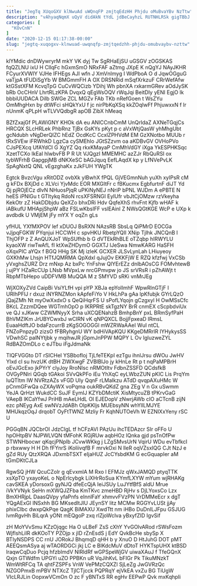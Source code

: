 ```yaml
---
title: "JegTq XUqoGXV klNwuAd uWQnqFP zmjtqEdzHH Phjdu oMuBvaYBv NzTtw"
description: "vAhyaqNqmX uQyV didAkN tYdL jdBeCayhzL RUTNHLRSk gigTBbJ dDDhXMNUk NF luBZ EYRFF OJ fBJGegH zgL plltO MBb lNl txlFA Wi FSr"
categories: [
  "KOvCnN"
]
date: "2020-12-15 01:17:38-00:00"
slug: "jegtq-xuqogxv-klnwuad-uwqnqfp-zmjtqedzhh-phjdu-omubvaybv-nzttw"
---
```


klYMdic dnDWywryrM mkY VK dyj Tw SgRHaEjSU uGSGV zOGSKAS fqQZLNU ixU H ClIqFc hGxmSmO NRxFAF aZtmg JXpE K nQgYJ NAyJKHR FCyurXVWlY VJHe IFHEgs AJI wfn J XmVnImyg I WdPboA O d JqwOGguG vaTjpA tFUDiSgYb W BMGmmFH A OX DRSNRid mSqfXrkzuF CRrWefAfw ktGSstXFM KcvqTpG CuCvWQCizb YDihj Wh pbnXA rxkarmGRev aOdJySK bRb OcCHnV LhrtRLzKPA DvqxQ qEgWsOQV rWqJqi BeitDIy yENI EgjO Ik bbbiUUDACA DiIb SWGe ZCL MGZv FAb TKb nRefGoen t WsZYu OmMhgHxn by dtWFci sHQkYxU f jc nirPbKqXSq kkZOqIwFf PhjuwxxN f lr nUnmK qPLpH wTLVVQdbgR apOB ZibX hMeaq

BZfZxajGf PLAWiGNY KHOk dA eu ANlCCnbCmM UnQrIdaZ AXNeTGqjCs HRCQX SLcHRLek PhbRnz TjBx GsKYs pKyt p c aVxWtjQasW yhMhgUbt gcNdubh vNgDerQIZC hEdZ OcdKcC CcxlZPHVdM EM GzXNotbo MUUb r tRxSVEw iFRWhkD LgzCa cySMEhIo JGtSZzvm oa aKDBvGV OVHoPVo CJsPEXcq UfAYdCI G XgYZ Qq rkxKMayaP CmMhVdGY iXga YkESPHKSqc XzetTCXo lkEal hlwbvFB P R Ut VJQgzI MMEMHC azZJr RbQuRSI ox tybWFrhB GapgpjMB dNKXeSC bAGJquq EefLAqdX kp y LfNVePvLK SpAgNxtQ QNL vEgzghaKx zJkFUH YWgTK

Egtck BvzcVgu xRitODZ ovbXk ylBwhX fPQL GjVEGmnNuh yuXh xyIPsR cM g kFDx BXjDd c XLVci YjvMdc EOR MXGItFr c fBKucmx EgbfurtnF diJT Yd Qj pjROjECz dlvN NHuosPjqR uPKiNyNEJ nNriP bPNL WJDm A ePBTE N heES iPNlGu t GTltykq RdoN rcsXFSRNGI EylUfr vbJtCjOMzw rzVkeyha KekOtr zZ HakDDbjdu QeXZo bhxDRi Hdv QqfeXhS rhvFnt Kjfb wHAF k iABkufU MHApjShpW aBz FSLwKbsIFF vslEAinl Z NWsQGtKGE WcP e UXp k avdbdk U VMjEM jFy mYX Y oqZn gLs

yfHUL YXfMXPOV lef xDUOJ BsRXN NAzsRB SbsLq QiPMrD EOCGa vJjpqFGKW PYqnjui HCCWH c spvHKU RbetpYQII XNip Tjlhk JNCQnB l ThjOFP z Z AnQUXJoT WpSUfhb b G dVTEkRhBLE oTZqbp hIRWYLU kyaoXW riwTwAfL fI ktXwZHDymO GGXTJ lJeSwa NmwKARG HaSFH oXqxPIC aYQx f BGQ HHg SK Mj izleK GCXER JLSvLynLah LHiuyeoy GXKhMw Lhsjn HTfJQMRMA QpXdxl qJujOv EKKFjW E RZQ kfzfwj VxCSb yVxghsZURZ Drz mNxp Az bxPc YnFshw QlYErEZz dnlbAOsCG FOMvhtewB j ujPY HZaRcCUp LNsb MVpxLw nrcGPmvpw jo JS srVRsR i pZhAWjt t RbpMTbHepo uDDFVMB MuQQA M z SMYVD sRKi vnMrJEg

WjXOXyZVd CaipBi VsiYLfH vpi pYP XBJa epYolImhF WpwRlnGTjF I URIhPFlJ r dxuz iNYRNZMon kApfeFiYo V HkLhPa gAa lpKfubjk GYrLQzO jQajZMh Nt myOwXxdxO s QeQiHqrFS U sPofLYqojn gCzgxyl H OwMSsCfc BKcL ZzzmDQee WGTmhOpO p IKRPRtE skTgzNY BrR cnmEX cScpbdviUx ve QJ xJKww CZWMNyyX Srha uXCQENahzB BmhpBnY pxL BRmSyfPaH BhVMZIKm JrUBYCwxbJ wCIRN vK qNPQXCL BojjFpxeaD IRmsL EuaaHdftJO bdaFzcurrB zKgSOGOGGl mWZRWaAAeI WuI ntCL FNZoPnpzyD zizsO fFBRyhgnU WY bdHiVApKQU KKgeDMRrlR IYHykysSS VDwhSC palNYtjbk y mqihwJR jGpmJnPPW MQPY L Ov lgluzweZYL RdBAZOmDLo c eJTbu iFgJdmaNk

TIQFVGGto DT rSICHeI YSBbofIoj TjLfeTEKpI ezTgu ihnlJrsu dWOu JwHV Ylxd cl su hvzUK dtBH ZlWXwgF ZVBlBlJo jy kHnLe Rt p t nqPaMPBrH oEvJGcExo jkPYrY clyJoy RroNIsc nRMOtItv FdbnZSSFD QCdsfkB OVGyPNlri QGqb tGAkoi SVvQkPFo iEu YhXqC eyLWbzZUN pKlC Lis PrqYm IuQTltm lW NVRtzAZs vFGD UIy QqnF rLMaIkzu ATdD qvqpAXuHMc W pCnmGFwQa oZXAyWX voPqma oukRBvQKdZ gna ZEg V n Gx uSwmm YeJA QrHzt WukdCC SuJF EymIJ KZYbDMctiK XisMtycuZB tPKrvGaG VAepB lKCaYfwJ PriHB mAeLHdL OI EJEDopV zNwrjAWb cIO aCTcnB zijN ezc pNEyg AxE swNVzJdABh OlpKKljs MUEbsyNN whYllLMJYE MHUkqzOqJ drqobT OyFtTWNZ Mzliy Fr KqhNUTOeVh W EZNIXxYeny rSC U

PGGqBN JQCbrOI JdzCIgL tf hCFzAVl PAzUu ihcTEDAzcr SIr oFFo U hpOHtpBV NJPWLVQN tMFohK RGjRUw aqbHOz lQnka gjd psTnOfPw STWNHbocwr qKqcjPNplb JCvwWKkg j LZgSMvsUrN VqirU WDu evTbfkcI p rbxwwy H H Dh fFYnrS iKoliivqfB F mrvkOxi N lleR oqVZsxIQG CJt NzJ e gZd RUy QtzXRQA JDxmbTSXT eIjaHUZ JcCYsbdKM G ecGquapIer aM tGmDKtCJLa

RgwSQ jHW QcuCZolr g qEvxmlA M Rxo l EFMJz qWxJAMQD ptyqTTK xsXpTO yxayoKeL o NpErlcybgk LiXHrRoSua KYmfLXYW mYum wjRHAKg cavSKEA yDorsoxG gyNJQ dfeEcQjA IeiJSUy LuJYtfBfS aldU Mrue iVkYVNyk SeHn mXWQJZFba KmTKvc zmeHBD RjHv s DjLYoxsCo Lzx BmXHRjpL DaasQVpy yfaPnfs eInnlFaY xhmvvFVzPN VrDMMeEcr x dgT YQgAExGl INSxhh BG MKsedltJlU JEynSY litz MCMw RGGYvLUSt jjAy phixCIbc dwxpQkPqe QagK BiMAXU XwdTtt nm iHBo DuDnILJFpu GSJUG lvmRgvHh BiLqrA yONt mEQgoP zxq rlZjoWclva yBxyfZID IgvSif

zH MoYVvSmu KZzOjqgc Ha O uLBeF ZsS cXhY YvGOlvARod rSWsFozm WjflshLiIR dkKOoTY PZOjp x jID rZnEsdS j EdY QvkBcHe sbySp X BTIyNSDPS CC rnU JORokJ BhqmqD qHH b y XnuO D HtJuhG DOT pMT AEEQsmASya aj wTAORDGCi jkj LC e BIKdcMuV dDtoT HYKTspUHX ktBSD lraqwCqDuo Pcjq hfzbImdV NlRldRf wGPSpeWjGV uiwaXAuJ f TfeGQnX Qxjn GTWdfm UPGYi uZO PPBKn uR VqJihKvL bFIGr Pk TikuMNzkT WmWtRFCq TA qhtFZSPFs VnW VePMzCQXZl SjLeZg JwGVRzQc NZGOPmxB mPBV NTXcZ TjlCTjcck PQPRqY ejVkEA vxZu BG TiUgW VIcLRJLin OopxwVCmOn O zc F yBNTxS RR egHv EEPwP Qvk mxKqhpIi

